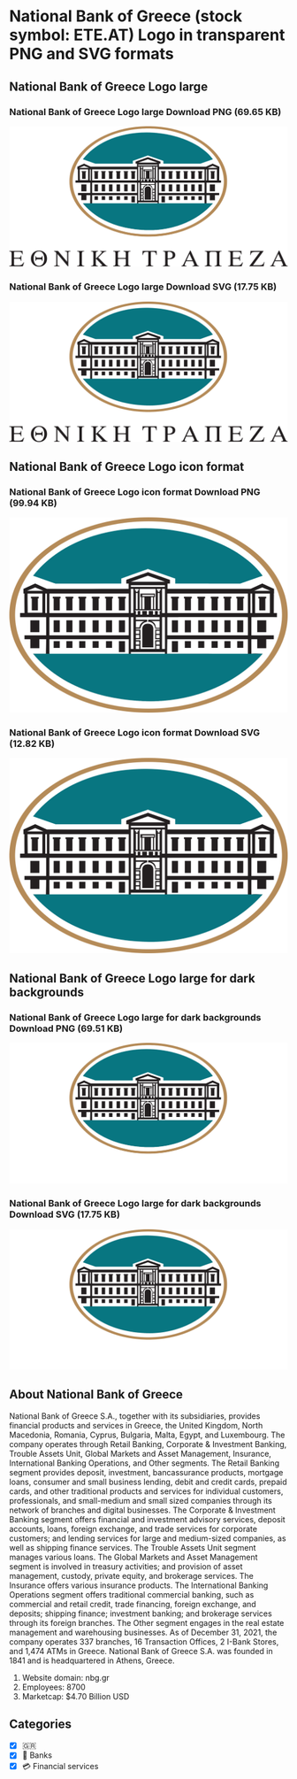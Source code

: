 # National Bank of Greece (stock symbol: ETE.AT) Logo in transparent PNG and SVG formats

## National Bank of Greece Logo large

### National Bank of Greece Logo large Download PNG (69.65 KB)

![National Bank of Greece Logo large Download PNG (69.65 KB)](/img/orig/ETE.AT_BIG-c9265ea9.png)

### National Bank of Greece Logo large Download SVG (17.75 KB)

![National Bank of Greece Logo large Download SVG (17.75 KB)](/img/orig/ETE.AT_BIG-b7370967.svg)

## National Bank of Greece Logo icon format

### National Bank of Greece Logo icon format Download PNG (99.94 KB)

![National Bank of Greece Logo icon format Download PNG (99.94 KB)](/img/orig/ETE.AT-984bc1d4.png)

### National Bank of Greece Logo icon format Download SVG (12.82 KB)

![National Bank of Greece Logo icon format Download SVG (12.82 KB)](/img/orig/ETE.AT-b4febf00.svg)

## National Bank of Greece Logo large for dark backgrounds

### National Bank of Greece Logo large for dark backgrounds Download PNG (69.51 KB)

![National Bank of Greece Logo large for dark backgrounds Download PNG (69.51 KB)](/img/orig/ETE.AT_BIG.D-95985920.png)

### National Bank of Greece Logo large for dark backgrounds Download SVG (17.75 KB)

![National Bank of Greece Logo large for dark backgrounds Download SVG (17.75 KB)](/img/orig/ETE.AT_BIG.D-f8d6b1d6.svg)

## About National Bank of Greece

National Bank of Greece S.A., together with its subsidiaries, provides financial products and services in Greece, the United Kingdom, North Macedonia, Romania, Cyprus, Bulgaria, Malta, Egypt, and Luxembourg. The company operates through Retail Banking, Corporate & Investment Banking, Trouble Assets Unit, Global Markets and Asset Management, Insurance, International Banking Operations, and Other segments. The Retail Banking segment provides deposit, investment, bancassurance products, mortgage loans, consumer and small business lending, debit and credit cards, prepaid cards, and other traditional products and services for individual customers, professionals, and small-medium and small sized companies through its network of branches and digital businesses. The Corporate & Investment Banking segment offers financial and investment advisory services, deposit accounts, loans, foreign exchange, and trade services for corporate customers; and lending services for large and medium-sized companies, as well as shipping finance services. The Trouble Assets Unit segment manages various loans. The Global Markets and Asset Management segment is involved in treasury activities; and provision of asset management, custody, private equity, and brokerage services. The Insurance offers various insurance products. The International Banking Operations segment offers traditional commercial banking, such as commercial and retail credit, trade financing, foreign exchange, and deposits; shipping finance; investment banking; and brokerage services through its foreign branches. The Other segment engages in the real estate management and warehousing businesses. As of December 31, 2021, the company operates 337 branches, 16 Transaction Offices, 2 I-Bank Stores, and 1,474 ATMs in Greece. National Bank of Greece S.A. was founded in 1841 and is headquartered in Athens, Greece.

1. Website domain: nbg.gr
2. Employees: 8700
3. Marketcap: $4.70 Billion USD


## Categories
- [x] 🇬🇷
- [x] 🏦 Banks
- [x] 💳 Financial services
